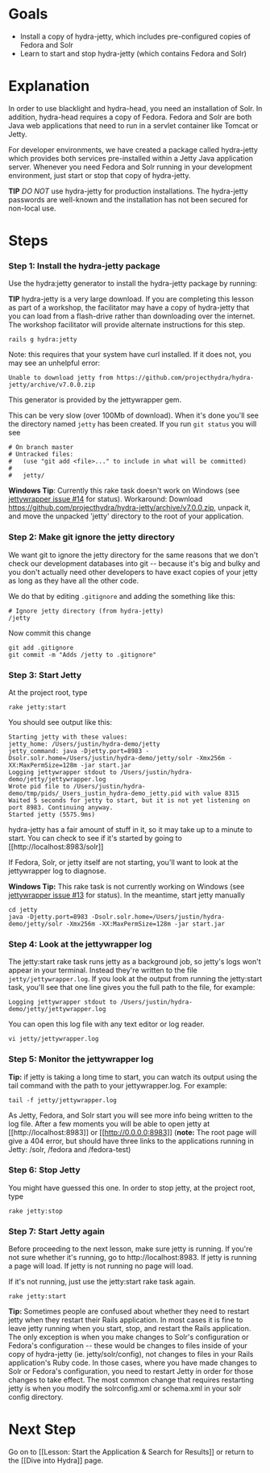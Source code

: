 # Goals
* Install a copy of hydra-jetty, which includes pre-configured copies of Fedora and Solr
* Learn to start and stop hydra-jetty (which contains Fedora and Solr)

# Explanation
In order to use blacklight and hydra-head, you need an installation of Solr.  In addition, hydra-head requires a copy of Fedora.  Fedora and Solr are both Java web applications that need to run in a servlet container like Tomcat or Jetty. 

For developer environments, we have created a package called hydra-jetty which provides both services pre-installed within a Jetty Java application server. Whenever you need Fedora and Solr running in your development environment, just start or stop that copy of hydra-jetty.

>
**TIP** *DO NOT* use hydra-jetty for production installations.  The hydra-jetty passwords are well-known and the installation has not been secured for non-local use.
>

# Steps

### Step 1: Install the hydra-jetty package 

Use the hydra:jetty generator to install the hydra-jetty package by running:

>
**TIP** hydra-jetty is a very large download.  If you are completing this lesson as part of a workshop, the facilitator may have a copy of hydra-jetty that you can load from a flash-drive rather than downloading over the internet. The workshop facilitator will provide alternate instructions for this step.
>

```text
rails g hydra:jetty
```

Note: this requires that your system have curl installed. If it does not, you may see an unhelpful error:

```text
Unable to download jetty from https://github.com/projecthydra/hydra-jetty/archive/v7.0.0.zip
```

This generator is provided by the jettywrapper gem.


This can be very slow (over 100Mb of download).  When it's done you'll see the directory named `jetty` has been created. If you run `git status` you will see 

```text
# On branch master
# Untracked files:
#   (use "git add <file>..." to include in what will be committed)
#
#	jetty/
```

**Windows Tip**:  Currently this rake task doesn't work on Windows (see [jettywrapper issue #14](https://github.com/projecthydra/jettywrapper/issues/14) for status).  Workaround: Download https://github.com/projecthydra/hydra-jetty/archive/v7.0.0.zip, unpack it, and move the unpacked 'jetty' directory to the root of your application.

### Step 2: Make git ignore the jetty directory

We want git to ignore the jetty directory for the same reasons that we don't check our development databases into git -- because it's big and bulky and you don't actually need other developers to have exact copies of your jetty as long as they have all the other code. 

We do that by editing `.gitignore` and adding the something like this:

```text
# Ignore jetty directory (from hydra-jetty)
/jetty

```

Now commit this change

```text
git add .gitignore
git commit -m "Adds /jetty to .gitignore"
```

### Step 3: Start Jetty
At the project root, type 

```text
rake jetty:start
```

You should see output like this:

>
```text
Starting jetty with these values: 
jetty_home: /Users/justin/hydra-demo/jetty
jetty_command: java -Djetty.port=8983 -Dsolr.solr.home=/Users/justin/hydra-demo/jetty/solr -Xmx256m -XX:MaxPermSize=128m -jar start.jar
Logging jettywrapper stdout to /Users/justin/hydra-demo/jetty/jettywrapper.log
Wrote pid file to /Users/justin/hydra-demo/tmp/pids/_Users_justin_hydra-demo_jetty.pid with value 8315
Waited 5 seconds for jetty to start, but it is not yet listening on port 8983. Continuing anyway.
Started jetty (5575.9ms)
```
>

hydra-jetty has a fair amount of stuff in it, so it may take up to a minute to start.  You can check to see if it's started by going to [[http://localhost:8983/solr]]

If Fedora, Solr, or jetty itself are not starting, you'll want to look at the jettywrapper log to diagnose.

**Windows Tip:** This rake task is not currently working on Windows (see [jettywrapper issue #13](https://github.com/projecthydra/jettywrapper/issues/13) for status).  In the meantime, start jetty manually

```text
cd jetty
java -Djetty.port=8983 -Dsolr.solr.home=/Users/justin/hydra-demo/jetty/solr -Xmx256m -XX:MaxPermSize=128m -jar start.jar
```

### Step 4: Look at the jettywrapper log

The jetty:start rake task runs jetty as a background job, so jetty's logs won't appear in your terminal.  Instead they're written to the file `jetty/jettywrapper.log`.  If you look at the output from running the jetty:start task, you'll see that one line gives you the full path to the file, for example:

```text
Logging jettywrapper stdout to /Users/justin/hydra-demo/jetty/jettywrapper.log
```

You can open this log file with any text editor or log reader.

```text
vi jetty/jettywrapper.log
```

### Step 5: Monitor the jettywrapper log

>
**Tip:** if jetty is taking a long time to start, you can watch its output using the tail command with the path to your jettywrapper.log.  For example:

```text
tail -f jetty/jettywrapper.log
```
>

As Jetty, Fedora, and Solr start you will see more info being written to the log file. After a few moments you will be able to open jetty at [[http://localhost:8983]] or [[http://0.0.0.0:8983]] (**note:** The root page will give a 404 error, but should have three links to the applications running in Jetty: /solr, /fedora and /fedora-test)

### Step 6: Stop Jetty
You might have guessed this one.  In order to stop jetty, at the project root, type

```text
rake jetty:stop
```

### Step 7: Start Jetty again
Before proceeding to the next lesson, make sure jetty is running.  If you're not sure whether it's running, go to http://localhost:8983.  If jetty is running a page will load.  If jetty is not running no page will load.

If it's not running, just use the jetty:start rake task again.

```text
rake jetty:start
```


>
**Tip:** Sometimes people are confused about whether they need to restart jetty when they restart their Rails application.  In most cases it is fine to leave jetty running when you start, stop, and restart the Rails application.  The only exception is when you make changes to Solr's configuration or Fedora's configuration -- these would be changes to files inside of your copy of hydra-jetty (ie. jetty/solr/config), not changes to files in your Rails application's Ruby code.  In those cases, where you have made changes to Solr or Fedora's configuration, you need to restart Jetty in order for those changes to take effect.  The most common change that requires restarting jetty is when you modify the solrconfig.xml or schema.xml in your solr config directory.
>

# Next Step
Go on to [[Lesson: Start the Application & Search for Results]] or return to the [[Dive into Hydra]] page.

